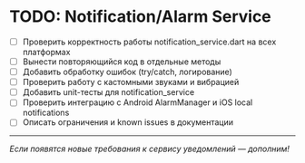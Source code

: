 # TODO: Notification/Alarm Service

- [ ] Проверить корректность работы notification_service.dart на всех платформах
- [ ] Вынести повторяющийся код в отдельные методы
- [ ] Добавить обработку ошибок (try/catch, логирование)
- [ ] Проверить работу с кастомными звуками и вибрацией
- [ ] Добавить unit-тесты для notification_service
- [ ] Проверить интеграцию с Android AlarmManager и iOS local notifications
- [ ] Описать ограничения и known issues в документации

---

_Если появятся новые требования к сервису уведомлений — дополним!_
